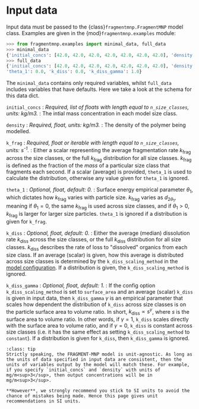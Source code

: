 # Input data

Input data must be passed to the {class}`fragmentmnp.FragmentMNP` model class. Examples are given in the {mod}`fragmentmnp.examples` module:

```python
>>> from fragmentmnp.examples import minimal_data, full_data
>>> minimal_data
{'initial_concs': [42.0, 42.0, 42.0, 42.0, 42.0, 42.0, 42.0], 'density': 1380, 'k_frag': 0.01}
>>> full_data
{'initial_concs': [42.0, 42.0, 42.0, 42.0, 42.0, 42.0, 42.0], 'density': 1380, 'k_frag': 0.01,
'theta_1': 0.0, 'k_diss': 0.0, 'k_diss_gamma': 1.0}
```

The `minimal_data` contains only required variables, whilst `full_data` includes variables that have defaults. Here we take a look at the schema for this data dict.

`initial_concs`
: *Required, list of floats with length equal to `n_size_classes`, units: kg/m3.*
: The intial mass concentration in each model size class. 

`density`
: *Required, float, units: kg/m3.*
: The density of the polymer being modelled.

`k_frag`
: *Required, float or iterable with length equal to `n_size_classes`, units: s<sup>-1</sup>.*
: Either a scalar representing the average fragmentation rate $k_\text{frag}$ across the size classes, or the full $k_\text{frag}$ distribution for all size classes. $k_\text{frag}$ is defined as the fraction of the *mass* of a particular size class that fragments each second. If a scalar (average) is provided, `theta_1` is used to calculate the distribution, otherwise any value given for `theta_1` is ignored.

`theta_1`
: *Optional, float, default: 0.*
: Surface energy empirical parameter $\theta_1$, which dictates how $k_\text{frag}$ varies with particle size. $k_\text{frag}$ varies as $d_{2\theta_1}$, meaning if $\theta_1 = 0$, the same $k_\text{frag}$ is used across size classes, and if $\theta_1 > 0$, $k_\text{frag}$ is larger for larger size particles. `theta_1` is ignored if a distribution is given for `k_frag`.

`k_diss`
: *Optional, float, default: 0.*
: Either the average (median) dissolution rate $k_\text{diss}$ across the size classes, or the full $k_\text{diss}$ distribution for all size classes. $k_\text{diss}$ describes the rate of loss to "dissolved" organics from each size class. If an average (scalar) is given, how this average is distributed across size classes is determined by the `k_diss_scaling_method` in the [model configuration](config). If a distribution is given, the `k_diss_scaling_method` is ignored.

`k_diss_gamma`
: *Optional, float, default: 1.*
: If the config option `k_diss_scaling_method` is set to `surface_area` and an average (scalar) `k_diss` is given in input data, then `k_diss_gamma` $\gamma$ is an empirical parameter that scales how dependent the distribution of `k_diss` across size classes is on the particle surface area to volume ratio. In short, $k_\text{diss} \propto s^\gamma$, where $s$ is the surface area to volume ratio. In other words, if $\gamma = 1$, `k_diss` scales directly with the surface area to volume ratio, and if $\gamma = 0$, `k_diss` is constant across size classes (i.e. it has the same effect as setting `k_diss_scaling_method` to `constant`). If a distribution is given for `k_diss`, then `k_diss_gamma` is ignored.


```{admonition} Units
:class: tip
Strictly speaking, the FRAGMENT-MNP model is unit-agnostic. As long as the units of data specified in input data are consistent, then the units of variables output by the model will match these. For example, if you specify `initial_concs` and `density` with units of mg/m<sup>3</sup>, then output concentrations will be in mg/m<sup>3</sup>.

**However**, we strongly recommend you stick to SI units to avoid the chance of mistakes being made. Hence this page gives unit recommendations in SI units.
```